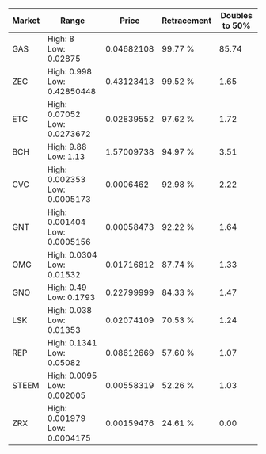 | Market | Range | Price| Retracement | Doubles to 50% |
| --- | --- | --- | --- | --- |
| GAS | High: 8<br />Low: 0.02875 | 0.04682108 | 99.77 % | 85.74 |
| ZEC | High: 0.998<br />Low: 0.42850448 | 0.43123413 | 99.52 % | 1.65 |
| ETC | High: 0.07052<br />Low: 0.0273672 | 0.02839552 | 97.62 % | 1.72 |
| BCH | High: 9.88<br />Low: 1.13 | 1.57009738 | 94.97 % | 3.51 |
| CVC | High: 0.002353<br />Low: 0.0005173 | 0.0006462 | 92.98 % | 2.22 |
| GNT | High: 0.001404<br />Low: 0.0005156 | 0.00058473 | 92.22 % | 1.64 |
| OMG | High: 0.0304<br />Low: 0.01532 | 0.01716812 | 87.74 % | 1.33 |
| GNO | High: 0.49<br />Low: 0.1793 | 0.22799999 | 84.33 % | 1.47 |
| LSK | High: 0.038<br />Low: 0.01353 | 0.02074109 | 70.53 % | 1.24 |
| REP | High: 0.1341<br />Low: 0.05082 | 0.08612669 | 57.60 % | 1.07 |
| STEEM | High: 0.0095<br />Low: 0.002005 | 0.00558319 | 52.26 % | 1.03 |
| ZRX | High: 0.001979<br />Low: 0.0004175 | 0.00159476 | 24.61 % | 0.00 |
